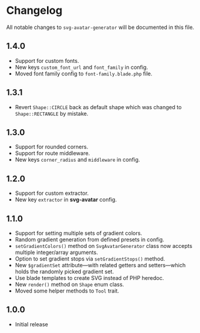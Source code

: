 # Changelog

All notable changes to `svg-avatar-generator` will be documented in this file.

## 1.4.0

- Support for custom fonts.
- New keys `custom_font_url` and `font_family` in config.
- Moved font family config to `font-family.blade.php` file.

## 1.3.1

- Revert `Shape::CIRCLE` back as default shape which was changed to `Shape::RECTANGLE` by mistake.

## 1.3.0

- Support for rounded corners.
- Support for route middleware.
- New keys `corner_radius` and `middleware` in config.

## 1.2.0

- Support for custom extractor.
- New key `extractor` in **svg-avatar** config.

## 1.1.0

- Support for setting multiple sets of gradient colors.
- Random gradient generation from defined presets in config.
- `setGradientColors()` method on `SvgAvatarGenerator` class now accepts multiple integer/array arguments.
- Option to set gradient stops via `setGradientStops()` method.
- New `$gradientSet` attribute—with related getters and setters—which holds the randomly picked gradient set.
- Use blade templates to create SVG instead of PHP heredoc.
- New `render()` method on `Shape` enum class.
- Moved some helper methods to `Tool` trait.

## 1.0.0

- Initial release
